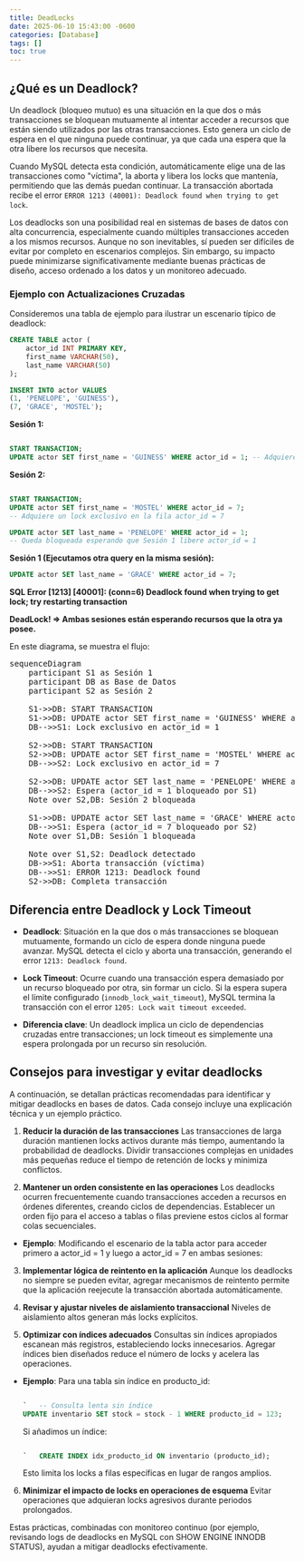 ```yaml
---
title: DeadLocks
date: 2025-06-10 15:43:00 -0600
categories: [Database]
tags: []
toc: true
---
```


## ¿Qué es un Deadlock?

Un deadlock (bloqueo mutuo) es una situación en la que dos o más transacciones se bloquean mutuamente al intentar acceder a recursos que están siendo utilizados por las otras transacciones. Esto genera un ciclo de espera en el que ninguna puede continuar, ya que cada una espera que la otra libere los recursos que necesita.

Cuando MySQL detecta esta condición, automáticamente elige una de las transacciones como "víctima", la aborta y libera los locks que mantenía, permitiendo que las demás puedan continuar. La transacción abortada recibe el error `ERROR 1213 (40001): Deadlock found when trying to get lock`.

Los deadlocks son una posibilidad real en sistemas de bases de datos con alta concurrencia, especialmente cuando múltiples transacciones acceden a los mismos recursos. Aunque no son inevitables, sí pueden ser difíciles de evitar por completo en escenarios complejos. Sin embargo, su impacto puede minimizarse significativamente mediante buenas prácticas de diseño, acceso ordenado a los datos y un monitoreo adecuado.

### Ejemplo con Actualizaciones Cruzadas

Consideremos una tabla de ejemplo para ilustrar un escenario típico de deadlock:

```sql
CREATE TABLE actor (
    actor_id INT PRIMARY KEY,
    first_name VARCHAR(50),
    last_name VARCHAR(50)
);

INSERT INTO actor VALUES 
(1, 'PENELOPE', 'GUINESS'),
(7, 'GRACE', 'MOSTEL');
```

**Sesión 1:**

```sql

START TRANSACTION; 
UPDATE actor SET first_name = 'GUINESS' WHERE actor_id = 1; -- Adquiere un lock exclusivo en la fila actor_id = 1`

```

**Sesión 2:**

```sql

START TRANSACTION;
UPDATE actor SET first_name = 'MOSTEL' WHERE actor_id = 7;
-- Adquiere un lock exclusivo en la fila actor_id = 7

UPDATE actor SET last_name = 'PENELOPE' WHERE actor_id = 1;
-- Queda bloqueada esperando que Sesión 1 libere actor_id = 1

```

**Sesión 1 (Ejecutamos otra query en la misma sesión):**


```sql
UPDATE actor SET last_name = 'GRACE' WHERE actor_id = 7;

```

**SQL Error [1213] [40001]: (conn=6) Deadlock found when trying to get lock; try restarting transaction**

**DeadLock! => Ambas sesiones están esperando recursos que la otra ya posee.**

En este diagrama, se muestra el flujo:

<pre class="mermaid">
sequenceDiagram
    participant S1 as Sesión 1
    participant DB as Base de Datos
    participant S2 as Sesión 2

    S1->>DB: START TRANSACTION
    S1->>DB: UPDATE actor SET first_name = 'GUINESS' WHERE actor_id = 1
    DB-->>S1: Lock exclusivo en actor_id = 1

    S2->>DB: START TRANSACTION
    S2->>DB: UPDATE actor SET first_name = 'MOSTEL' WHERE actor_id = 7
    DB-->>S2: Lock exclusivo en actor_id = 7

    S2->>DB: UPDATE actor SET last_name = 'PENELOPE' WHERE actor_id = 1
    DB-->>S2: Espera (actor_id = 1 bloqueado por S1)
    Note over S2,DB: Sesión 2 bloqueada

    S1->>DB: UPDATE actor SET last_name = 'GRACE' WHERE actor_id = 7
    DB-->>S1: Espera (actor_id = 7 bloqueado por S2)
    Note over S1,DB: Sesión 1 bloqueada

    Note over S1,S2: Deadlock detectado
    DB->>S1: Aborta transacción (víctima)
    DB-->>S1: ERROR 1213: Deadlock found
    S2->>DB: Completa transacción
</pre>
<script src="https://cdn.jsdelivr.net/npm/mermaid@10.9.1/dist/mermaid.min.js"></script>


## Diferencia entre Deadlock y Lock Timeout

- **Deadlock**: Situación en la que dos o más transacciones se bloquean mutuamente, formando un ciclo de espera donde ninguna puede avanzar. MySQL detecta el ciclo y aborta una transacción, generando el error `1213: Deadlock found`.
-  **Lock Timeout**: Ocurre cuando una transacción espera demasiado por un recurso bloqueado por otra, sin formar un ciclo. Si la espera supera el límite configurado (`innodb_lock_wait_timeout`), MySQL termina la transacción con el error `1205: Lock wait timeout exceeded`.

-  **Diferencia clave**: Un deadlock implica un ciclo de dependencias cruzadas entre transacciones; un lock timeout es simplemente una espera prolongada por un recurso sin resolución.


## Consejos para investigar y evitar deadlocks

A continuación, se detallan prácticas recomendadas para identificar y mitigar deadlocks en bases de datos. Cada consejo incluye una explicación técnica y un ejemplo práctico.

1.  **Reducir la duración de las transacciones** Las transacciones de larga duración mantienen locks activos durante más tiempo, aumentando la probabilidad de deadlocks. Dividir transacciones complejas en unidades más pequeñas reduce el tiempo de retención de locks y minimiza conflictos.

2.  **Mantener un orden consistente en las operaciones** Los deadlocks ocurren frecuentemente cuando transacciones acceden a recursos en órdenes diferentes, creando ciclos de dependencias. Establecer un orden fijo para el acceso a tablas o filas previene estos ciclos al formar colas secuenciales.
  -   **Ejemplo**: Modificando el escenario de la tabla actor para acceder primero a actor_id = 1 y luego a actor_id = 7 en ambas sesiones:


3.  **Implementar lógica de reintento en la aplicación** Aunque los deadlocks no siempre se pueden evitar, agregar mecanismos de reintento permite que la aplicación reejecute la transacción abortada automáticamente.


4.  **Revisar y ajustar niveles de aislamiento transaccional** Niveles de aislamiento altos generan más locks explícitos.


5.  **Optimizar con índices adecuados** Consultas sin índices apropiados escanean más registros, estableciendo locks innecesarios. Agregar índices bien diseñados reduce el número de locks y acelera las operaciones.
  -   **Ejemplo**: Para una tabla sin índice en producto_id:

      ```sql

      `   -- Consulta lenta sin índice
      UPDATE inventario SET stock = stock - 1 WHERE producto_id = 123;       `
      ```
      Si añadimos un índice:
      ```sql

      `   CREATE INDEX idx_producto_id ON inventario (producto_id);       `
      ```

      Esto limita los locks a filas específicas en lugar de rangos amplios.
6.  **Minimizar el impacto de locks en operaciones de esquema** Evitar operaciones que adquieran locks agresivos durante periodos prolongados.

Estas prácticas, combinadas con monitoreo continuo (por ejemplo, revisando logs de deadlocks en MySQL con SHOW ENGINE INNODB STATUS), ayudan a mitigar deadlocks efectivamente.
